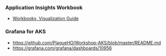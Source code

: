 
### Application Insights Workbook
* [Workbooks, Visualization Guide](https://github.com/microsoft/Application-Insights-Workbooks)

### Grafana for AKS

* https://github.com/PlagueHO/Workshop-AKS/blob/master/README.md
* https://grafana.com/grafana/dashboards/10956
